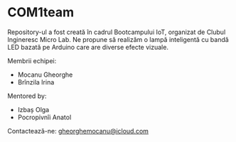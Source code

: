 # COM1team
Repository-ul a fost creată în cadrul Bootcampului IoT, organizat de Clubul Ingineresc Micro Lab.  Ne propune să realizăm o lampă inteligentă cu bandă LED bazată pe Arduino care are diverse efecte vizuale.

Membrii echipei:
- Mocanu Gheorghe
- Brînzila Irina

Mentored by:
- Izbaș Olga
- Pocropivnîi Anatol

Contactează-ne: gheorghemocanu@icloud.com
